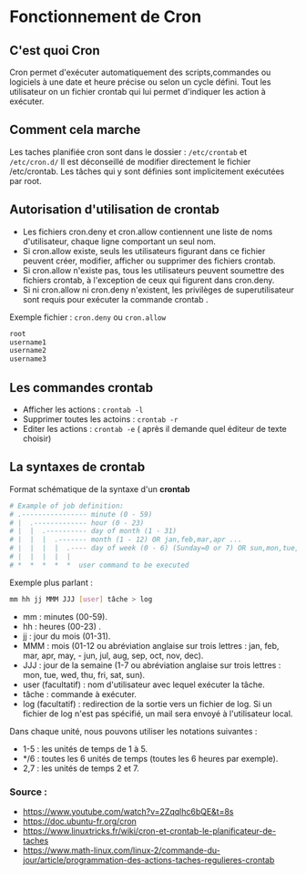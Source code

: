 # Fonctionnement de Cron

## C'est quoi Cron

Cron permet d'exécuter automatiquement des scripts,commandes ou logiciels à une date et heure précise ou selon un cycle défini.
Tout les utilisateur on un fichier crontab qui lui permet d'indiquer les action à exécuter.

## Comment cela marche 

Les taches planifiée cron sont dans le dossier : `/etc/crontab` et `/etc/cron.d/`
Il est déconseillé de modifier directement le fichier /etc/crontab. Les tâches qui y sont définies sont implicitement exécutées par root.

## Autorisation d'utilisation de crontab

- Les fichiers cron.deny et cron.allow contiennent une liste de noms d'utilisateur, chaque ligne comportant un seul nom.
- Si cron.allow existe, seuls les utilisateurs figurant dans ce fichier peuvent créer, modifier, afficher ou supprimer des fichiers crontab.
- Si cron.allow n'existe pas, tous les utilisateurs peuvent soumettre des fichiers crontab, à l'exception de ceux qui figurent dans cron.deny.
- Si ni cron.allow ni cron.deny n'existent, les privilèges de superutilisateur sont requis pour exécuter la commande crontab .

Exemple fichier : `cron.deny` ou `cron.allow`

```bash
root
username1
username2
username3
```



## Les commandes crontab 


- Afficher les actions : `crontab -l`
- Supprimer toutes les actoins : `crontab -r`
- Editer les actions : `crontab -e` ( après il demande quel éditeur de texte choisir)

## La syntaxes de crontab

Format schématique de la syntaxe d'un **crontab**
```bash
# Example of job definition:
# .---------------- minute (0 - 59)
# |  .------------- hour (0 - 23)
# |  |  .---------- day of month (1 - 31)
# |  |  |  .------- month (1 - 12) OR jan,feb,mar,apr ...
# |  |  |  |  .---- day of week (0 - 6) (Sunday=0 or 7) OR sun,mon,tue,wed,thu,fri,sat
# |  |  |  |  |
# *  *  *  *  *  user command to be executed
```

Exemple plus parlant :

```bash
mm hh jj MMM JJJ [user] tâche > log
```

- mm : minutes (00-59).
- hh : heures (00-23) .
- jj : jour du mois (01-31).
- MMM : mois (01-12 ou abréviation anglaise sur trois lettres : jan, feb, mar, apr, may, - jun, jul, aug, sep, oct, nov, dec).
- JJJ : jour de la semaine (1-7 ou abréviation anglaise sur trois lettres : mon, tue, wed, thu, fri, sat, sun).
- user (facultatif) : nom d'utilisateur avec lequel exécuter la tâche.
- tâche : commande à exécuter.
- log (facultatif) : redirection de la sortie vers un fichier de log. Si un fichier de log n'est pas spécifié, un mail sera envoyé à l'utilisateur local.

Dans chaque unité, nous pouvons utiliser les notations suivantes :
- 1-5 : les unités de temps de 1 à 5.
- */6 : toutes les 6 unités de temps (toutes les 6 heures par exemple).
- 2,7 : les unités de temps 2 et 7.



### Source : 
- https://www.youtube.com/watch?v=2Zqqlhc6bQE&t=8s
- https://doc.ubuntu-fr.org/cron
- https://www.linuxtricks.fr/wiki/cron-et-crontab-le-planificateur-de-taches
- https://www.math-linux.com/linux-2/commande-du-jour/article/programmation-des-actions-taches-regulieres-crontab
